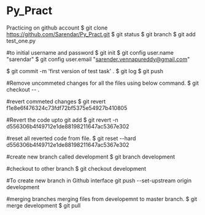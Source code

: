 # Py_Pract
Practicing on github account 
$ git clone https://github.com/Sarendar/Py_Pract.git
$ git status
$ git branch
$ git add test_one.py

#to initial username and password
$ git init
$ git config user.name "sarendar"
$ git config user.email "sarender.vennapureddy@gmail.com"


$ git commit -m 'first version of test task' .
$ git log
$ git push

#Remove uncommeted changes for all the files using below command.
$ git checkout -- .

#revert commeted changes
$ git revert f1e8e6f476324c73fdf72bf5375e54927b410805

#Revert the code upto git add
$ git revert -n d556306b4f49712e1de88198211647ac5367e302

#reset all reverted code from file.
$ git reset --hard d556306b4f49712e1de88198211647ac5367e302

#create new branch called development
$ git branch development

#checkout to other branch
$ git checkout development

#To create new branch in Github interface
git push --set-upstream origin development

#merging branches merging files from developemnt to master branch.
$ git merge development
$ git pull


